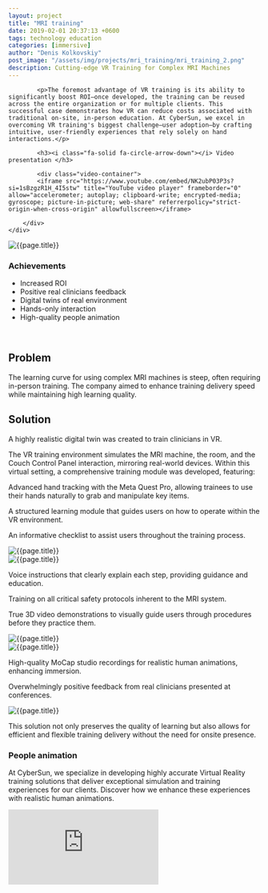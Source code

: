 ```yaml
---
layout: project
title: "MRI training"
date: 2019-02-01 20:37:13 +0600
tags: technology education
categories: [immersive]
author: "Denis Kolkovskiy"
post_image: "/assets/img/projects/mri_training/mri_training_2.png"
description: Cutting-edge VR Training for Complex MRI Machines
---
```


<div class="row">
    <div class="col-md-12">
        <div class="service-details mb-40">
			
            <p>The foremost advantage of VR training is its ability to significantly boost ROI—once developed, the training can be reused across the entire organization or for multiple clients. This successful case demonstrates how VR can reduce costs associated with traditional on-site, in-person education. At CyberSun, we excel in overcoming VR training's biggest challenge—user adoption—by crafting intuitive, user-friendly experiences that rely solely on hand interactions.</p>
            
			<h3><i class="fa-solid fa-circle-arrow-down"></i> Video presentation </h3>
			
			<div class="video-container">
			<iframe src="https://www.youtube.com/embed/NK2ubP03P3s?si=1sBzgzR1H_4I5stw" title="YouTube video player" frameborder="0" allow="accelerometer; autoplay; clipboard-write; encrypted-media; gyroscope; picture-in-picture; web-share" referrerpolicy="strict-origin-when-cross-origin" allowfullscreen></iframe>
			
		</div>
    </div>
</div>
<div class="row">
    <div class="col-xl-6 col-lg-12">
			<div class="s-details-img mb-30"><img src="{{site.baseurl}}/assets/img/projects/mri_training/mri_machine_1.png" alt="{{page.title}}"></div>
    </div>
    <div class="col-xl-6 col-lg-12">
        <div class="service-details mb-40">
            <h3><i class="fa-solid fa-trophy"></i> Achievements</h3>
            <ul>
                <li><span class="lnr lnr-star"></span> Increased ROI</li>
                <li><span class="lnr lnr-star"></span> Positive real clinicians feedback</li>
                <li><span class="lnr lnr-star"></span> Digital twins of real environment</li>
                <li><span class="lnr lnr-star"></span> Hands-only interaction</li>
                <li><span class="lnr lnr-star"></span> High-quality people animation</li>
            </ul>
            <p>&nbsp;</p>
        </div>
    </div>
</div>


<h2><i class="fa-solid fa-triangle-exclamation"></i> Problem</h2>
<p>The learning curve for using complex MRI machines is steep, often requiring in-person training. The company aimed to enhance training delivery speed while maintaining high learning quality.</p>

<h2><i class="fa-solid fa-square-poll-vertical"></i> Solution</h2>
<p><i class="fa-regular fa-star"></i> A highly realistic digital twin was created to train clinicians in VR.</p>
<p><i class="fa-regular fa-star"></i> The VR training environment simulates the MRI machine, the room, and the Couch Control Panel interaction, mirroring real-world devices. Within this virtual setting, a comprehensive training module was developed, featuring:</p>

<p><i class="fa-regular fa-star"></i> Advanced hand tracking with the Meta Quest Pro, allowing trainees to use their hands naturally to grab and manipulate key items.</p>
<p><i class="fa-regular fa-star"></i> A structured learning module that guides users on how to operate within the VR environment.</p>
<p><i class="fa-regular fa-star"></i> An informative checklist to assist users throughout the training process.</p>

<div class="row">
<div class="col-xl-6 col-lg-12">
        <div class="s-details-img mb-30"><img src="{{site.baseurl}}/assets/img/projects/mri_training/couch_1.png" alt="{{page.title}}"></div>
</div>
<div class="col-xl-6 col-lg-12">
	<div class="s-details-img mb-30"><img src="{{site.baseurl}}/assets/img/projects/mri_training/control_room_1.png" alt="{{page.title}}"></div>
</div>
</div>
<p><i class="fa-regular fa-star"></i> Voice instructions that clearly explain each step, providing guidance and education.</p>
<p><i class="fa-regular fa-star"></i> Training on all critical safety protocols inherent to the MRI system.</p>
<p><i class="fa-regular fa-star"></i> True 3D video demonstrations to visually guide users through procedures before they practice them.</p>

<div class="row">
<div class="col-xl-6 col-lg-12">
        <div class="s-details-img mb-30"><img src="{{site.baseurl}}/assets/img/projects/mri_training/control_room_2.png" alt="{{page.title}}"></div>
</div>
<div class="col-xl-6 col-lg-12">
	<div class="s-details-img mb-30"><img src="{{site.baseurl}}/assets/img/projects/mri_training/teleport_1.png" alt="{{page.title}}"></div>
</div>
</div>

<p><i class="fa-regular fa-star"></i> High-quality MoCap studio recordings for realistic human animations, enhancing immersion.</p>
<p><i class="fa-regular fa-star"></i> Overwhelmingly positive feedback from real clinicians presented at conferences.</p>
<div class="row">
<div class="col-xl-6 col-lg-12">
        <div class="s-details-img mb-30"><img src="{{site.baseurl}}/assets/img/projects/mri_training/table_1.png" alt="{{page.title}}"></div>
</div>
</div>


<p>This solution not only preserves the quality of learning but also allows for efficient and flexible training delivery without the need for onsite presence.</p>

<h3><i class="fa-solid fa-circle-arrow-down"></i> People animation </h3>

<p>At CyberSun, we specialize in developing highly accurate Virtual Reality training solutions that deliver exceptional simulation and training experiences for our clients. Discover how we enhance these experiences with realistic human animations.</p>


<div class="video-container">
			<iframe src="https://www.youtube.com/embed/gv5YLej5gkU?si=TihlGFCLBCQ9BZxS" title="YouTube video player" frameborder="0" allow="accelerometer; autoplay; clipboard-write; encrypted-media; gyroscope; picture-in-picture; web-share" referrerpolicy="strict-origin-when-cross-origin" allowfullscreen></iframe>
</div>
